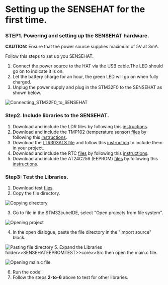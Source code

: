 # Setting up the SENSEHAT for the first time.

### STEP1. Powering and setting up the SENSEHAT hardware.
**CAUTION:** Ensure that the power source supplies maximum of 5V at 3mA.

Follow this steps to set up you SENSEHAT.

  1. Connect the power source to the HAT via the USB cable.The LED should go on to indicate it is on.
  2. Let the battery charge for an hour, the green LED will go on when fully charged.
  3. Unplug the power supply and plug in the STM32F0 to the SENSEHAT as shown below.
  
  ![Connecting_STM32F0_to_SENSEHAT](https://imgur.com/jDwVCAp.jpg)
  
### Step2. Include libraries to the SENSEHAT.
  1. Download and include the LDR files by following this [instructions](https://github.com/Travimadox/STM32SESNSEHAT/tree/main/Firmware).
  2. Download and include the TMP102 (temperature sensor) [files](https://github.com/Travimadox/STM32SESNSEHAT/tree/main/Firmware/TMP102) by following this [instructions](https://github.com/Travimadox/STM32SESNSEHAT/blob/main/Firmware/TMP102/Instructions.md).
  3. Download the [LTR303ALS file](https://github.com/Travimadox/STM32SESNSEHAT/tree/main/Firmware/LTR303ALS) and follow this [instruction](https://github.com/Travimadox/STM32SESNSEHAT/blob/main/Firmware/LTR303ALS/Instructions.md) to include them in your project.
  4. Download and include the RTC [files](https://github.com/Travimadox/STM32SESNSEHAT/tree/main/Firmware/RTC) by following this [instructions](https://github.com/Travimadox/STM32SESNSEHAT/blob/main/Firmware/RTC/Instructions.md).
  5. Download and include the AT24C256 (EEPROM) [files](https://github.com/Travimadox/STM32SESNSEHAT/tree/main/Firmware/AT24C256) by following this [instructions](https://github.com/Travimadox/STM32SESNSEHAT/blob/main/Firmware/AT24C256/Instructions.md).
### Step3: Test the Libraries.
  1. Download test [files](https://github.com/Travimadox/STM32SESNSEHAT/blob/main/Firmware/SENSEHATLIBTESTS.zip).
  2. Copy the file directory.
  
  ![Copying directory](https://imgur.com/flXyq9m.jpg)
  
  3. Go to file in the STM32cubeIDE, select "Open projects from file system".
  
  ![Opening project](https://imgur.com/aRxXnUd.jpg)
  
  4. In the open dialogue, paste the file directory in the "import source" block.
  
  ![Pasting file directory](https://imgur.com/NZ3Mk1j.jpg)
  5. Expand the Libraries folder>>SENSEHATEEPROMTEST>>core>>Src then open the main.c file.
  
  ![Opening main.c file](https://imgur.com/gXpqbmc.jpg)
  
  6. Run the code!
  7. Follow the steps **2-to-6** above to test for other libraries.
